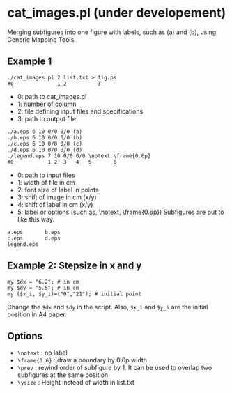 # cat_images.pl (under developement)
Merging subfigures into one figure with labels, such as (a) and (b), using Generic Mapping Tools.

## Example 1
```
./cat_images.pl 2 list.txt > fig.ps
#0              1 2          3
```
* 0: path to cat_images.pl
* 1: number of column
* 2: file defining input files and specifications
* 3: path to output file
```
./a.eps 6 10 0/0 0/0 (a)
./b.eps 6 10 0/0 0/0 (b)
./c.eps 6 10 0/0 0/0 (c)
./d.eps 6 10 0/0 0/0 (d)
./legend.eps 7 10 0/0 0/0 \notext \frame{0.6p}
#0           1 2  3   4   5       6
```
* 0: path to input files
* 1: width of file in cm
* 2: font size of label in points
* 3: shift of image in cm (x/y)
* 4: shift of label in cm (x/y)
* 5: label or options (such as, \notext, \frame{0.6p})
Subfigures are put to like this way.
```
a.eps       b.eps
c.eps       d.eps
legend.eps
```

## Example 2: Stepsize in x and y
```
my $dx = "6.2"; # in cm 
my $dy = "5.5"; # in cm
my ($x_i, $y_i)=("0","21"); # initial point
```
Change the `$dx` and `$dy` in the script. Also, `$x_i` and `$y_i` are the initial position in A4 paper.

## Options
* `\notext` : no label
* `\frame{0.6}` : draw a boundary by 0.6p width
* `\prev` : rewind order of subfigure by 1. It can be used to overlap two subfigures at the same position
* `\ysize` : Height instead of width in list.txt
